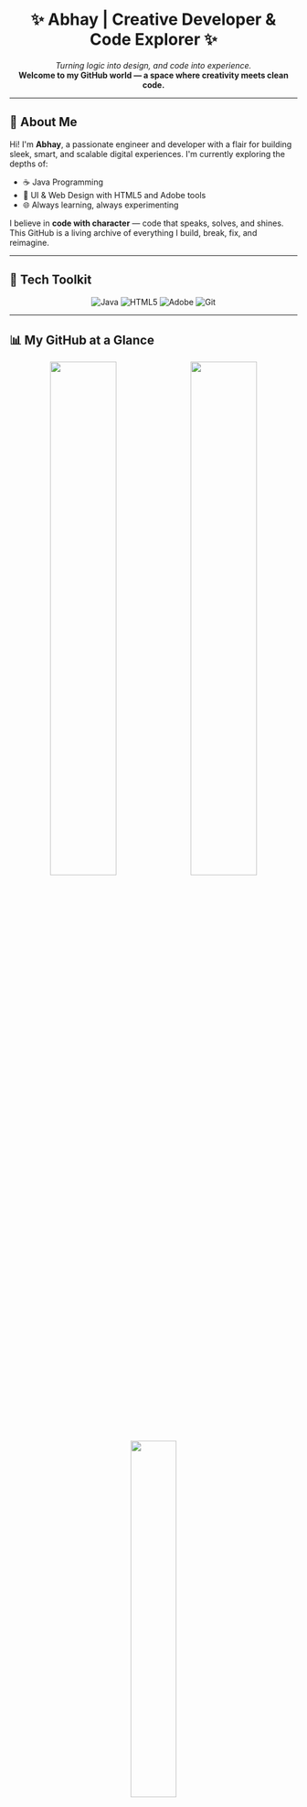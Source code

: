 <h1 align="center">✨ Abhay | Creative Developer & Code Explorer ✨</h1>

<p align="center">
  <em>Turning logic into design, and code into experience.</em><br>
  <strong>Welcome to my GitHub world — a space where creativity meets clean code.</strong>
</p>

---

## 👋 About Me
Hi! I'm **Abhay**, a passionate engineer and developer with a flair for building sleek, smart, and scalable digital experiences. I'm currently exploring the depths of:

- ☕ Java Programming  
- 🎨 UI & Web Design with HTML5 and Adobe tools  
- 🌐 Always learning, always experimenting

I believe in **code with character** — code that speaks, solves, and shines. This GitHub is a living archive of everything I build, break, fix, and reimagine.

---

## 🚀 Tech Toolkit  
<div align="center">
  
  ![Java](https://img.shields.io/badge/Java-%23ED8B00.svg?style=for-the-badge&logo=openjdk&logoColor=white)
  ![HTML5](https://img.shields.io/badge/HTML5-%23E34F26.svg?style=for-the-badge&logo=html5&logoColor=white)
  ![Adobe](https://img.shields.io/badge/Adobe-%23FF0000.svg?style=for-the-badge&logo=adobe&logoColor=white)
  ![Git](https://img.shields.io/badge/Git-%23F05032.svg?style=for-the-badge&logo=git&logoColor=white)

</div>

---

## 📊 My GitHub at a Glance

<p align="center">
  <img src="https://github-readme-stats.vercel.app/api?username=ABHAY-0312&theme=github_dark&hide_border=false&show_icons=true" width="48%"/>
  <img src="https://github-readme-streak-stats.herokuapp.com?user=ABHAY-0312&theme=github-dark&hide_border=false" width="48%"/><br><br>
  <img src="https://github-readme-stats.vercel.app/api/top-langs/?username=ABHAY-0312&layout=compact&theme=github_dark&hide_border=false" width="40%"/>
</p>

---

## 🏆 Achievements & Highlights

<p align="center">
  <img src="https://github-profile-trophy.vercel.app/?username=ABHAY-0312&theme=onedark&no-bg=true&no-frame=true&margin-w=15"/>
</p>

<p align="center">
  <img src="https://github-contributor-stats.vercel.app/api?username=ABHAY-0312&limit=5&theme=github-dark&combine_all_yearly_contributions=true" width="80%"/>
</p>

---

## 🌐 Let's Connect

- 💼 [LinkedIn](https://www.linkedin.com/in/abhay-608339248/)
- 📧 abhay.dec03@gmail.com  

---

<p align="center">
  <img src="https://visitcount.itsvg.in/api?id=ABHAY-0312&icon=2&color=3" />
</p>
